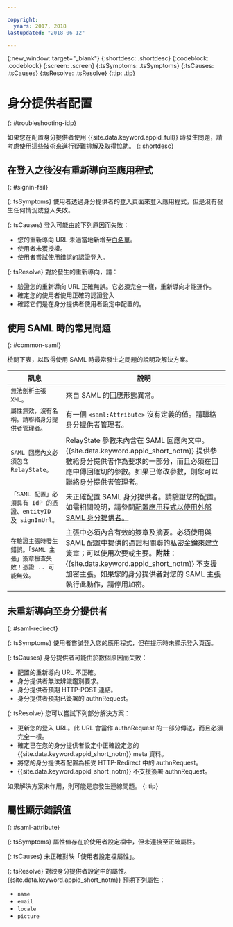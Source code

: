 ```yaml
---

copyright:
  years: 2017, 2018
lastupdated: "2018-06-12"

---
```


{:new_window: target="_blank"}
{:shortdesc: .shortdesc}
{:codeblock: .codeblock}
{:screen: .screen}
{:tsSymptoms: .tsSymptoms}
{:tsCauses: .tsCauses}
{:tsResolve: .tsResolve}
{:tip: .tip}

# 身分提供者配置
{: #troubleshooting-idp}

如果您在配置身分提供者使用 {{site.data.keyword.appid_full}} 時發生問題，請考慮使用這些技術來進行疑難排解及取得協助。
{: shortdesc}


## 在登入之後沒有重新導向至應用程式
{: #signin-fail}

{: tsSymptoms}
使用者透過身分提供者的登入頁面來登入應用程式，但是沒有發生任何情況或登入失敗。

{: tsCauses}
登入可能由於下列原因而失敗：

* 您的重新導向 URL 未適當地新增至[白名單](identity-providers.html#redirect)。
* 使用者未獲授權。
* 使用者嘗試使用錯誤的認證登入。

{: tsResolve}
對於發生的重新導向，請：

* 驗證您的重新導向 URL 正確無誤。它必須完全一樣，重新導向才能運作。
* 確定您的使用者使用正確的認證登入
* 確認它們是在身分提供者使用者設定中配置的。


## 使用 SAML 時的常見問題
{: #common-saml}

檢閱下表，以取得使用 SAML 時最常發生之問題的說明及解決方案。

<table summary="應該由左至右讀取每個表格列，其中叢集狀態位於直欄 1，而說明位於直欄 2。">
  <thead>
    <th>訊息</th>
    <th>說明</th>
  </thead>
  <tbody>
    <tr>
      <td><code>無法剖析主張 XML。</code></td>
      <td>來自 SAML 的回應形態異常。</td>
    </tr>
    <tr>
      <td><code>屬性無效，沒有名稱。請聯絡身分提供者管理者。</code></td>
      <td>有一個 <code>&lt;saml:Attribute&gt;</code> 沒有定義的值。請聯絡身分提供者管理者。</td>
    </tr>
    <tr>
      <td><code>SAML 回應內文必須包含 RelayState。</code></td>
      <td>RelayState 參數未內含在 SAML 回應內文中。{{site.data.keyword.appid_short_notm}} 提供參數給身分提供者作為要求的一部分，而且必須在回應中傳回確切的參數。如果已修改參數，則您可以聯絡身分提供者管理者。</td>
    </tr>
    <tr>
      <td><code>「SAML 配置」必須具有 IdP 的憑證、entityID 及 signInUrl。</code></td>
      <td>未正確配置 SAML 身分提供者。請驗證您的配置。如需相關說明，請參閱<a href="enterprise.html#configuring-saml" target="_blank">配置應用程式以使用外部 SAML 身分提供者。</a></td>
    </tr>
    <tr>
      <td><code>在驗證主張時發生錯誤。「SAML 主張」簽章檢查失敗！憑證 .. 可能無效。</code></td>
      <td>主張中必須內含有效的簽章及摘要。必須使用與 SAML 配置中提供的憑證相關聯的私密金鑰來建立簽章；可以使用次要或主要。<strong>附註</strong>：{{site.data.keyword.appid_short_notm}} 不支援加密主張。如果您的身分提供者對您的 SAML 主張執行此動作，請停用加密。</td>
    </tr>
  </tbody>
</table>


## 未重新導向至身分提供者
{: #saml-redirect}

{: tsSymptoms}
使用者嘗試登入您的應用程式，但在提示時未顯示登入頁面。

{: tsCauses}
身分提供者可能由於數個原因而失敗：

* 配置的重新導向 URL 不正確。
* 身分提供者無法辨識鑑別要求。
* 身分提供者預期 HTTP-POST 連結。
* 身分提供者預期已簽署的 authnRequest。

{: tsResolve}
您可以嘗試下列部分解決方案：

* 更新您的登入 URL。此 URL 會當作 authnRequest 的一部分傳送，而且必須完全一樣。
* 確定已在您的身分提供者設定中正確設定您的 {{site.data.keyword.appid_short_notm}} meta 資料。
* 將您的身分提供者配置為接受 HTTP-Redirect 中的 authnRequest。
* {{site.data.keyword.appid_short_notm}} 不支援簽署 authnRequest。

如果解決方案未作用，則可能是您發生連線問題。
{: tip}

## 屬性顯示錯誤值
{: #saml-attribute}

{: tsSymptoms}
屬性值存在於使用者設定檔中，但未連接至正確屬性。

{: tsCauses}
未正確對映「使用者設定檔屬性」。

{: tsResolve}
對映身分提供者設定中的屬性。{{site.data.keyword.appid_short_notm}} 預期下列屬性：
* `name `
* `email`
* `locale`
* `picture`


